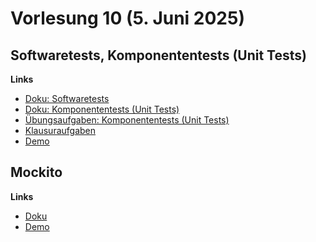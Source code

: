 # Vorlesung 10 (5. Juni 2025)

## Softwaretests, Komponententests (Unit Tests)

**Links**

- [Doku: Softwaretests](https://jappuccini.github.io/java-docs/production/documentation/tests)
- [Doku: Komponententests (Unit Tests)](https://jappuccini.github.io/java-docs/production/documentation/unit-tests)
- [Übungsaufgaben: Komponententests (Unit Tests)](https://jappuccini.github.io/java-docs/production/exercises/unit-tests/)
- [Klausuraufgaben](https://jappuccini.github.io/java-docs/production/exam-exercises/exam-exercises-java2/class-diagrams/)
- [Demo](https://github.com/appenmaier/java_wwibe124/blob/main/src/test/java/model/CrateTest.java)

## Mockito

**Links**

- [Doku](https://jappuccini.github.io/java-docs/production/documentation/mockito)
- [Demo](https://github.com/appenmaier/java_wwibe124/blob/main/src/test/java/model/CrateTest.java)